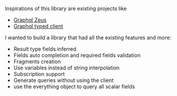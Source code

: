 Inspirations of this library are existing projects like

-   [Graphql Zeus](https://github.com/graphql-editor/graphql-zeus)
-   [Graphql typed client](https://github.com/helios1138/graphql-typed-client)

I wanted to build a library that had all the existing features and more:

-   Result type fields inferred
-   Fields auto completion and required fields validation
-   Fragments creation
-   Use variables instead of string interpolation
-   Subscription support
-   Generate queries without using the client
-   use the everything object to query all scalar fields
